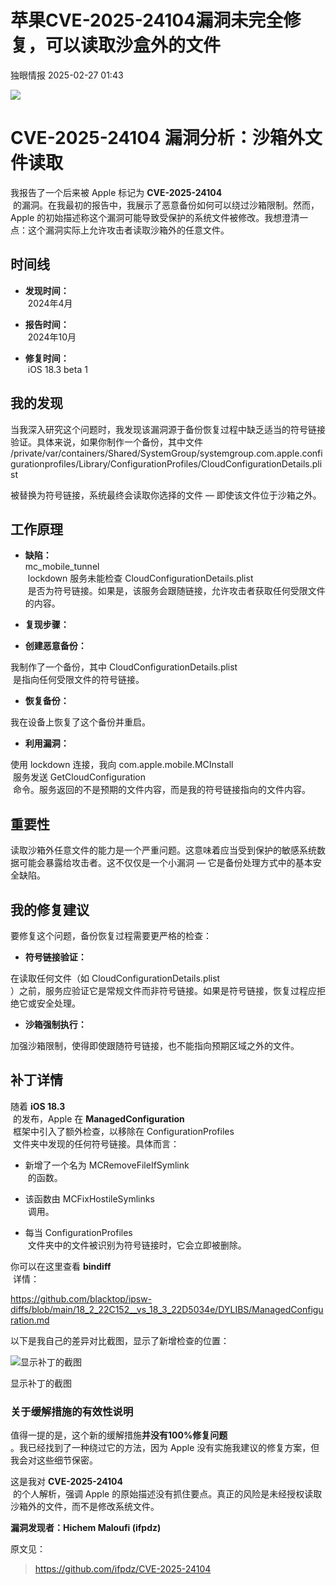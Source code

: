 #  苹果CVE-2025-24104漏洞未完全修复，可以读取沙盒外的文件   
 独眼情报   2025-02-27 01:43  
  
![](https://mmbiz.qpic.cn/sz_mmbiz_png/KgxDGkACWnTpzHVwYBnJwfvzFRRwa8XpDib5rz0p01ibhhweZmgjUFph0nPBd4GzBcgd1da4nzDtSkiaaWLZAy9LQ/640?wx_fmt=png&from=appmsg "")  
# CVE-2025-24104 漏洞分析：沙箱外文件读取  
  
我报告了一个后来被 Apple 标记为 **CVE-2025-24104**  
 的漏洞。在我最初的报告中，我展示了恶意备份如何可以绕过沙箱限制。然而，Apple 的初始描述称这个漏洞可能导致受保护的系统文件被修改。我想澄清一点：这个漏洞实际上允许攻击者读取沙箱外的任意文件。  
## 时间线  
- **发现时间：**  
 2024年4月  
  
- **报告时间：**  
 2024年10月  
  
- **修复时间：**  
 iOS 18.3 beta 1  
  
## 我的发现  
  
当我深入研究这个问题时，我发现该漏洞源于备份恢复过程中缺乏适当的符号链接验证。具体来说，如果你制作一个备份，其中文件  
/private/var/containers/Shared/SystemGroup/systemgroup.com.apple.configurationprofiles/Library/ConfigurationProfiles/CloudConfigurationDetails.plist  
  
被替换为符号链接，系统最终会读取你选择的文件 — 即使该文件位于沙箱之外。  
## 工作原理  
- **缺陷：**  
mc_mobile_tunnel  
 lockdown 服务未能检查 CloudConfigurationDetails.plist  
 是否为符号链接。如果是，该服务会跟随链接，允许攻击者获取任何受限文件的内容。  
  
- **复现步骤：**  
  
- **创建恶意备份：**  
  
我制作了一个备份，其中 CloudConfigurationDetails.plist  
 是指向任何受限文件的符号链接。  
  
- **恢复备份：**  
  
我在设备上恢复了这个备份并重启。  
  
- **利用漏洞：**  
  
使用 lockdown 连接，我向 com.apple.mobile.MCInstall  
 服务发送 GetCloudConfiguration  
 命令。服务返回的不是预期的文件内容，而是我的符号链接指向的文件内容。  
  
## 重要性  
  
读取沙箱外任意文件的能力是一个严重问题。这意味着应当受到保护的敏感系统数据可能会暴露给攻击者。这不仅仅是一个小漏洞 — 它是备份处理方式中的基本安全缺陷。  
## 我的修复建议  
  
要修复这个问题，备份恢复过程需要更严格的检查：  
- **符号链接验证：**  
  
在读取任何文件（如 CloudConfigurationDetails.plist  
）之前，服务应验证它是常规文件而非符号链接。如果是符号链接，恢复过程应拒绝它或安全处理。  
  
- **沙箱强制执行：**  
  
加强沙箱限制，使得即使跟随符号链接，也不能指向预期区域之外的文件。  
  
## 补丁详情  
  
随着 **iOS 18.3**  
 的发布，Apple 在 **ManagedConfiguration**  
 框架中引入了额外检查，以移除在 ConfigurationProfiles  
 文件夹中发现的任何符号链接。具体而言：  
- 新增了一个名为 MCRemoveFileIfSymlink  
 的函数。  
  
- 该函数由 MCFixHostileSymlinks  
 调用。  
  
- 每当 ConfigurationProfiles  
 文件夹中的文件被识别为符号链接时，它会立即被删除。  
  
你可以在这里查看 **bindiff**  
 详情：  
  
https://github.com/blacktop/ipsw-diffs/blob/main/18_2_22C152__vs_18_3_22D5034e/DYLIBS/ManagedConfiguration.md  
  
以下是我自己的差异对比截图，显示了新增检查的位置：  
  
![显示补丁的截图](https://mmbiz.qpic.cn/sz_mmbiz_png/KgxDGkACWnTpzHVwYBnJwfvzFRRwa8Xpud2iaVl4CZNs82XoibbNYlXUoFrucN6x1OHaPvcJwibibqsYoog0ibT84Gw/640?wx_fmt=png&from=appmsg "")  
  
显示补丁的截图  
### 关于缓解措施的有效性说明  
  
值得一提的是，这个新的缓解措施**并没有100%修复问题**  
。我已经找到了一种绕过它的方法，因为 Apple 没有实施我建议的修复方案，但我会对这些细节保密。  
  
这是我对 **CVE-2025-24104**  
 的个人解析，强调 Apple 的原始描述没有抓住要点。真正的风险是未经授权读取沙箱外的文件，而不是修改系统文件。  
  
**漏洞发现者：Hichem Maloufi (ifpdz)**  
  
原文见：  
>   
> https://github.com/ifpdz/CVE-2025-24104  
  
  
  
